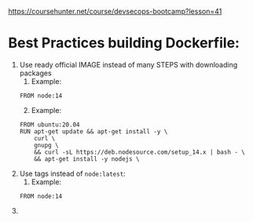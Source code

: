 https://coursehunter.net/course/devsecops-bootcamp?lesson=41

# Best Practices building Dockerfile:

1. Use ready official IMAGE instead of many STEPS with downloading packages
    1. Example:
    ```
    FROM node:14
    ```
    2. Example: 
    ```
    FROM ubuntu:20.04
    RUN apt-get update && apt-get install -y \
        curl \
        gnupg \
        && curl -sL https://deb.nodesource.com/setup_14.x | bash - \
        && apt-get install -y nodejs \
    ```
2. Use tags instead of `node:latest`:
    1. Example:
    ```
    FROM node:14
    ```
3. 